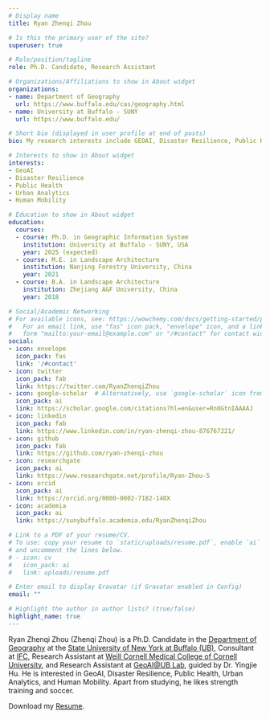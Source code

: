 ```yaml
---
# Display name
title: Ryan Zhenqi Zhou

# Is this the primary user of the site?
superuser: true

# Role/position/tagline
role: Ph.D. Candidate, Research Assistant

# Organizations/Affiliations to show in About widget
organizations:
- name: Department of Geography
  url: https://www.buffalo.edu/cas/geography.html
- name: University at Buffalo - SUNY
  url: https://www.buffalo.edu/

# Short bio (displayed in user profile at end of posts)
bio: My research interests include GEOAI, Disaster Resilience, Public Health, Urban Analytics, and Human Mobility

# Interests to show in About widget
interests:
- GeoAI
- Disaster Resilience
- Public Health
- Urban Analytics
- Human Mobility

# Education to show in About widget
education:
  courses:
  - course: Ph.D. in Geographic Information System
    institution: University at Buffalo - SUNY, USA
    year: 2025 (expected)
  - course: M.E. in Landscape Architecture
    institution: Nanjing Forestry University, China
    year: 2021
  - course: B.A. in Landscape Architecture
    institution: Zhejiang A&F University, China
    year: 2018

# Social/Academic Networking
# For available icons, see: https://wowchemy.com/docs/getting-started/page-builder/#icons
#   For an email link, use "fas" icon pack, "envelope" icon, and a link in the
#   form "mailto:your-email@example.com" or "/#contact" for contact widget.
social:
- icon: envelope
  icon_pack: fas
  link: '/#contact'
- icon: twitter
  icon_pack: fab
  link: https://twitter.com/RyanZhenqiZhou
- icon: google-scholar  # Alternatively, use `google-scholar` icon from `ai` icon pack
  icon_pack: ai
  link: https://scholar.google.com/citations?hl=en&user=Rn0GtnIAAAAJ
- icon: linkedin
  icon_pack: fab
  link: https://www.linkedin.com/in/ryan-zhenqi-zhou-876767221/
- icon: github
  icon_pack: fab
  link: https://github.com/ryan-zhenqi-zhou
- icon: researchgate
  icon_pack: ai
  link: https://www.researchgate.net/profile/Ryan-Zhou-5
- icon: orcid
  icon_pack: ai
  link: https://orcid.org/0000-0002-7182-140X
- icon: academia
  icon_pack: ai
  link: https://sunybuffalo.academia.edu/RyanZhenqiZhou

# Link to a PDF of your resume/CV.
# To use: copy your resume to `static/uploads/resume.pdf`, enable `ai` icons in `params.toml`, 
# and uncomment the lines below.
# - icon: cv
#   icon_pack: ai
#   link: uploads/resume.pdf

# Enter email to display Gravatar (if Gravatar enabled in Config)
email: ""

# Highlight the author in author lists? (true/false)
highlight_name: true
---
```


Ryan Zhenqi Zhou (Zhenqi Zhou) is a Ph.D. Candidate in the [Department of Geography](https://www.buffalo.edu/cas/geography.html) at the [State University of New York at Buffalo (UB)](https://www.buffalo.edu/), Consultant at [IFC](https://www.ifc.org/en/home), Research Assistant at [Weill Cornell Medical College of Cornell University](https://weill.cornell.edu/units/population-health-sciences), and Research Assistant at [GeoAI@UB Lab](https://geoai.geog.buffalo.edu/), guided by Dr. Yingjie Hu. He is interested in GeoAI, Disaster Resilience, Public Health, Urban Analytics, and Human Mobility. Apart from studying, he likes strength training and soccer.

Download my [Resume](https://ryan-zhenqi-zhou.github.io/Ryan-Zhou-CV.pdf).
